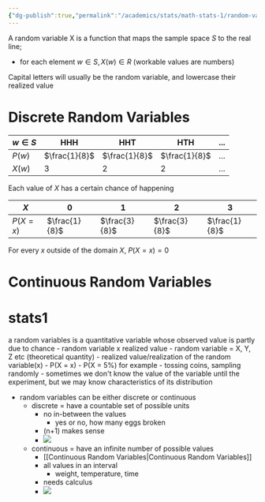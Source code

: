 ```yaml
---
{"dg-publish":true,"permalink":"/academics/stats/math-stats-1/random-variables/","created":"2024-10-03T16:59:53.445-04:00","updated":"2025-07-07T18:02:31.436-04:00"}
---
```


A random variable X is a function that maps the sample space $S$ to the real line; 
- for each element $w \in S, X(w)\in R$
(workable values are numbers)

Capital letters will usually be the random variable, and lowercase their realized value

# Discrete Random Variables

| $w\in S$ | HHH           | HHT           | HTH           | ... |
| -------- | ------------- | ------------- | ------------- | --- |
| $P(w)$   | $\frac{1}{8}$ | $\frac{1}{8}$ | $\frac{1}{8}$ | ... |
| $X(w)$   | $3$           | $2$           | $2$           | ... |
Each value of $X$ has a certain chance of happening

| $X$      | 0             | 1             | 2             | 3             |
| -------- | ------------- | ------------- | ------------- | ------------- |
| $P(X=x)$ | $\frac{1}{8}$ | $\frac{3}{8}$ | $\frac{3}{8}$ | $\frac{1}{8}$ |
For every $x$ outside of the domain $X$, $P(X=x)=0$

# Continuous Random Variables


# stats1

a random variables is a quantitative variable whose observed value is partly due to chance
	- random variable x realized value
		- random variable = X, Y, Z etc (theoretical quantity)
		- realized value/realization of the random variable(x)
		- P(X = x)
			- P(X = 5%) for example
	- tossing coins, sampling randomly
	- sometimes we don't know the value of the variable until the experiment, but we may know characteristics of its distribution
- random variables can be either discrete or continuous
	- discrete = have a countable set of possible units
		- no in-between the values
			- yes or no, how many eggs broken
		- (n+1) makes sense
		- ![](https://i.imgur.com/f9pDzz4.png)
	- continuous = have an infinite number of possible values
		- [[Continuous Random Variables\|Continuous Random Variables]]
		- all values in an interval
			- weight, temperature, time
		- needs calculus
		- ![](https://i.imgur.com/y13h4uZ.png)
